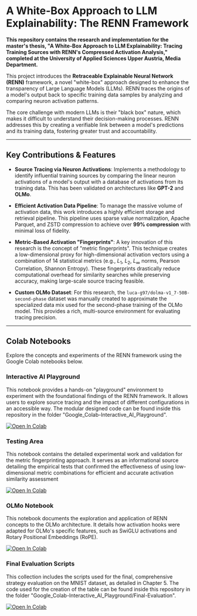 # A White-Box Approach to LLM Explainability: The RENN Framework

**This repository contains the research and implementation for the master's thesis, "A White-Box Approach to LLM Explainability: Tracing Training Sources with RENN's Compressed Activation Analysis," completed at the University of Applied Sciences Upper Austria, Media Department.** 

This project introduces the **Retraceable Explainable Neural Network (RENN)** framework, a novel "white-box" approach designed to enhance the transparency of Large Language Models (LLMs). RENN traces the origins of a model's output back to specific training data samples by analyzing and comparing neuron activation patterns.

The core challenge with modern LLMs is their "black box" nature, which makes it difficult to understand their decision-making processes. RENN addresses this by creating a verifiable link between a model's predictions and its training data, fostering greater trust and accountability.

---

## Key Contributions & Features

* **Source Tracing via Neuron Activations**: Implements a methodology to identify influential training sources by comparing the linear neuron activations of a model's output with a database of activations from its training data. This has been validated on architectures like **GPT-2** and **OLMo**.
  
* **Efficient Activation Data Pipeline**: To manage the massive volume of activation data, this work introduces a highly efficient storage and retrieval pipeline. This pipeline uses sparse value normalization, Apache Parquet, and ZSTD compression to achieve over **99% compression** with minimal loss of fidelity.
  
* **Metric-Based Activation "Fingerprints"**: A key innovation of this research is the concept of "metric fingerprints". This technique creates a low-dimensional proxy for high-dimensional activation vectors using a combination of 14 statistical metrics (e.g., $L_{1}$, $L_{2}$, $L_{\infty}$ norms, Pearson Correlation, Shannon Entropy). These fingerprints drastically reduce computational overhead for similarity searches while preserving accuracy, making large-scale source tracing feasible.
  
* **Custom OLMo Dataset**: For this research, the `luca-g97/dolma-v1_7-50B-second-phase` dataset was manually created to approximate the specialized data mix used for the second-phase training of the OLMo model. This provides a rich, multi-source environment for evaluating tracing precision.

---

## Colab Notebooks

Explore the concepts and experiments of the RENN framework using the Google Colab notebooks below.

### Interactive AI Playground

This notebook provides a hands-on "playground" environment to experiment with the foundational findings of the RENN framework. It allows users to explore source tracing and the impact of different configurations in an accessible way. The modular designed code can be found inside this repository in the folder "Google_Colab-Interactive_AI_Playground".

[![Open In Colab](https://colab.research.google.com/assets/colab-badge.svg)](https://github.com/luca-g97/Master-Thesis/blob/main/Interactive_AI_Playground.ipynb)

### Testing Area

This notebook contains the detailed experimental work and validation for the metric fingerprinting approach. It serves as an informational source detailing the empirical tests that confirmed the effectiveness of using low-dimensional metric combinations for efficient and accurate activation similarity assessment

[![Open In Colab](https://colab.research.google.com/assets/colab-badge.svg)](https://github.com/luca-g97/Master-Thesis/blob/main/Testing_Area.ipynb)

### OLMo Notebook

This notebook documents the exploration and application of RENN concepts to the OLMo architecture. It details how activation hooks were adapted for OLMo's specific features, such as SwiGLU activations and Rotary Positional Embeddings (RoPE).

[![Open In Colab](https://colab.research.google.com/assets/colab-badge.svg)](https://github.com/luca-g97/Master-Thesis/blob/main/OLMO_Playground.ipynb)

### Final Evaluation Scripts

This collection includes the scripts used for the final, comprehensive strategy evaluation on the MNIST dataset, as detailed in Chapter 5. The code used for the creation of the table can be found inside this repository in the folder "Google_Colab-Interactive_AI_Playground/Final-Evaluation".

[![Open In Colab](https://colab.research.google.com/assets/colab-badge.svg)](PLACEHOLDER_LINK_FOR_FINAL_EVALUATION_SCRIPTS)
